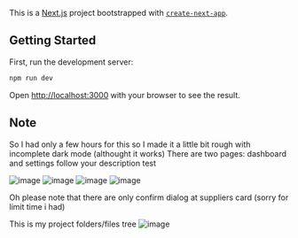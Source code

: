 This is a [Next.js](https://nextjs.org) project bootstrapped with [`create-next-app`](https://nextjs.org/docs/pages/api-reference/create-next-app).

## Getting Started

First, run the development server:

```bash
npm run dev
```

Open [http://localhost:3000](http://localhost:3000) with your browser to see the result.

## Note
So I had only a few hours for this so I made it a little bit rough with incomplete dark mode (althought it works)
There are two pages: dashboard and settings follow your description test

![image](https://github.com/user-attachments/assets/c40f501c-96a4-4024-9c47-dd181f566fec)
![image](https://github.com/user-attachments/assets/1e3b0385-cbff-49ce-8924-0e85c64d89f3)
![image](https://github.com/user-attachments/assets/045d2604-77ff-41ac-b0aa-82aa772f4fa4)
![image](https://github.com/user-attachments/assets/6694d6f2-1e1a-47c6-b34f-51a52cb69641)

Oh please note that there are only confirm dialog at suppliers card (sorry for limit time i had)

This is my project folders/files tree
![image](https://github.com/user-attachments/assets/36afa518-d369-4530-b572-157650cc1860)


